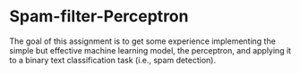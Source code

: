 # Spam-filter-Perceptron
The goal of this assignment is to get some experience implementing the simple but effective machine learning model, the perceptron, and applying it to a binary text classification task (i.e., spam detection). 
